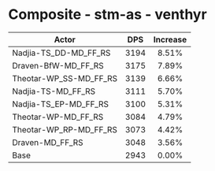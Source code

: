 # Composite - stm-as - venthyr
| Actor | DPS | Increase |
|---|:---:|:---:|
|Nadjia-TS_DD-MD_FF_RS|3194|8.51%|
|Draven-BfW-MD_FF_RS|3175|7.89%|
|Theotar-WP_SS-MD_FF_RS|3139|6.66%|
|Nadjia-TS-MD_FF_RS|3111|5.70%|
|Nadjia-TS_EP-MD_FF_RS|3100|5.31%|
|Theotar-WP-MD_FF_RS|3084|4.79%|
|Theotar-WP_RP-MD_FF_RS|3073|4.42%|
|Draven-MD_FF_RS|3048|3.56%|
|Base|2943|0.00%|
